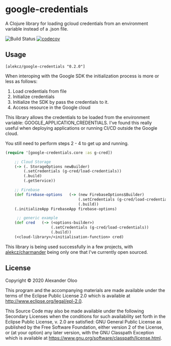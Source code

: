 # google-credentials

A Clojure library for loading gcloud credentials from an environment variable instead of a .json file.

![Build Status](https://github.com/alekcz/google-credentials/workflows/Clojure%20CI/badge.svg) [![codecov](https://codecov.io/gh/alekcz/google-credentials/branch/master/graph/badge.svg)](https://codecov.io/gh/alekcz/google-credentials)

## Usage

`[alekcz/google-credentials "0.2.0"]`

When interoping with the Google SDK the initialization process is more or less as follows:
1. Load credentials from file
2. Initialize credentials
3. Initialize the SDK by pass the credentials to it.
4. Access resource in the Google cloud

This library allows the credentials to be loaded from the environment variable: GOOGLE_APPLICATION_CREDENTIALS.
I've found this really useful when deploying applications or running CI/CD outside the Google cloud. 

You still need to perform steps 2 - 4 to get up and running. 


```clojure
(require '[google-credentials.core :as g-cred])

    ;; Cloud Storage
    (-> (. StorageOptions newBuilder)
        (.setCredentials (g-cred/load-credentials)) 
        (.build) 
        (.getService))

    ;; Firebase
    (def firebase-options   (-> (new FirebaseOptions$Builder) 
                                (.setCredentials (g-cred/load-credentials)) 
                                (.build))   
    (.initializeApp FirebaseApp firebase-options)   

     ;; generic example
    (def cred   (-> (<options-builder>)
                    (.setCredentials (g-cred/load-credentials)) 
                    (.build))  
    (<cloud-library>/<initialisation-function> cred)

```

This library is being used successfully in a few projects, with [alekcz/charmander](https://github.com/alekcz/charmander) being only one that I've currently open sourced. 

## License

Copyright © 2020 Alexander Oloo

This program and the accompanying materials are made available under the
terms of the Eclipse Public License 2.0 which is available at
http://www.eclipse.org/legal/epl-2.0.

This Source Code may also be made available under the following Secondary
Licenses when the conditions for such availability set forth in the Eclipse
Public License, v. 2.0 are satisfied: GNU General Public License as published by
the Free Software Foundation, either version 2 of the License, or (at your
option) any later version, with the GNU Classpath Exception which is available
at https://www.gnu.org/software/classpath/license.html.
